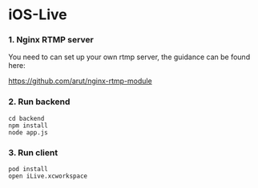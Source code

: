# iOS-Live

### 1. Nginx RTMP server

You need to can set up your own rtmp server, the guidance can be found here:

https://github.com/arut/nginx-rtmp-module

### 2. Run backend

```
cd backend
npm install
node app.js
```

### 3. Run client

```
pod install
open iLive.xcworkspace
```
